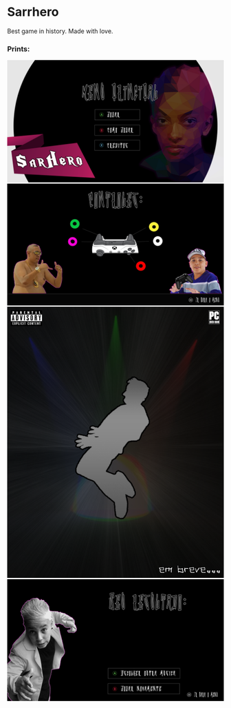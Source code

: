 # Sarrhero
Best game in history. Made with love.

### Prints:

![Screenshot](/SarrHero/Assets/Imagens/menu.png)
![Screenshot](/SarrHero/Assets/Imagens/controles.png)
![Screenshot](/SarrHero/Assets/Imagens/poster.png)
![Screenshot](/SarrHero/Assets/Imagens/resultado.png)